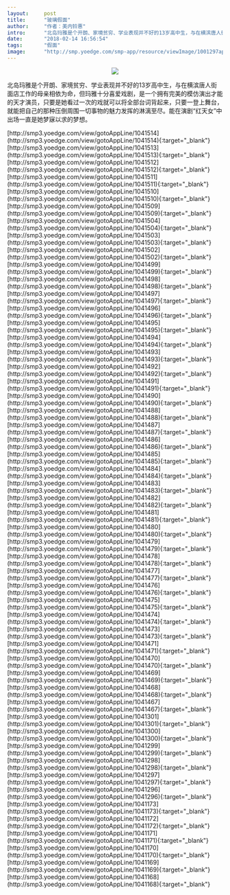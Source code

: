 ```yaml
---
layout:     post
title:      "玻璃假面"
author:     "作者：美内铃惠"
intro:      "北岛玛雅是个开朗、家境贫穷、学业表现并不好的13岁高中生，与在横滨唐人街面店工作的母亲相依为命，但玛雅十分喜爱戏剧，是一个拥有完美的模仿演出才能的天才演员，只要是她看过一次的戏就可以将全部台词背起来，只要一登上舞台，就能把自己的那种压倒周围一切事物的魅力发挥的淋漓至尽。能在演剧“红天女”中出场一直是她梦寐以求的梦想。"
date:       "2018-02-14 16:56:54"
tags:       "假面"
image:      "http://smp.yoedge.com/smp-app/resource/viewImage/1001297appline.png"
---
```

<div style="text-align: center">
<p><img src="http://smp.yoedge.com/smp-app/resource/viewImage/1001297appline.png"/></p>
</div>
<p class="post-meta">
<span>北岛玛雅是个开朗、家境贫穷、学业表现并不好的13岁高中生，与在横滨唐人街面店工作的母亲相依为命，但玛雅十分喜爱戏剧，是一个拥有完美的模仿演出才能的天才演员，只要是她看过一次的戏就可以将全部台词背起来，只要一登上舞台，就能把自己的那种压倒周围一切事物的魅力发挥的淋漓至尽。能在演剧“红天女”中出场一直是她梦寐以求的梦想。</span>
</p>
[http://smp3.yoedge.com/view/gotoAppLine/1041514](http://smp3.yoedge.com/view/gotoAppLine/1041514){:target="_blank"}
[http://smp3.yoedge.com/view/gotoAppLine/1041513](http://smp3.yoedge.com/view/gotoAppLine/1041513){:target="_blank"}
[http://smp3.yoedge.com/view/gotoAppLine/1041512](http://smp3.yoedge.com/view/gotoAppLine/1041512){:target="_blank"}
[http://smp3.yoedge.com/view/gotoAppLine/1041511](http://smp3.yoedge.com/view/gotoAppLine/1041511){:target="_blank"}
[http://smp3.yoedge.com/view/gotoAppLine/1041510](http://smp3.yoedge.com/view/gotoAppLine/1041510){:target="_blank"}
[http://smp3.yoedge.com/view/gotoAppLine/1041509](http://smp3.yoedge.com/view/gotoAppLine/1041509){:target="_blank"}
[http://smp3.yoedge.com/view/gotoAppLine/1041504](http://smp3.yoedge.com/view/gotoAppLine/1041504){:target="_blank"}
[http://smp3.yoedge.com/view/gotoAppLine/1041503](http://smp3.yoedge.com/view/gotoAppLine/1041503){:target="_blank"}
[http://smp3.yoedge.com/view/gotoAppLine/1041502](http://smp3.yoedge.com/view/gotoAppLine/1041502){:target="_blank"}
[http://smp3.yoedge.com/view/gotoAppLine/1041499](http://smp3.yoedge.com/view/gotoAppLine/1041499){:target="_blank"}
[http://smp3.yoedge.com/view/gotoAppLine/1041498](http://smp3.yoedge.com/view/gotoAppLine/1041498){:target="_blank"}
[http://smp3.yoedge.com/view/gotoAppLine/1041497](http://smp3.yoedge.com/view/gotoAppLine/1041497){:target="_blank"}
[http://smp3.yoedge.com/view/gotoAppLine/1041496](http://smp3.yoedge.com/view/gotoAppLine/1041496){:target="_blank"}
[http://smp3.yoedge.com/view/gotoAppLine/1041495](http://smp3.yoedge.com/view/gotoAppLine/1041495){:target="_blank"}
[http://smp3.yoedge.com/view/gotoAppLine/1041494](http://smp3.yoedge.com/view/gotoAppLine/1041494){:target="_blank"}
[http://smp3.yoedge.com/view/gotoAppLine/1041493](http://smp3.yoedge.com/view/gotoAppLine/1041493){:target="_blank"}
[http://smp3.yoedge.com/view/gotoAppLine/1041492](http://smp3.yoedge.com/view/gotoAppLine/1041492){:target="_blank"}
[http://smp3.yoedge.com/view/gotoAppLine/1041491](http://smp3.yoedge.com/view/gotoAppLine/1041491){:target="_blank"}
[http://smp3.yoedge.com/view/gotoAppLine/1041490](http://smp3.yoedge.com/view/gotoAppLine/1041490){:target="_blank"}
[http://smp3.yoedge.com/view/gotoAppLine/1041488](http://smp3.yoedge.com/view/gotoAppLine/1041488){:target="_blank"}
[http://smp3.yoedge.com/view/gotoAppLine/1041487](http://smp3.yoedge.com/view/gotoAppLine/1041487){:target="_blank"}
[http://smp3.yoedge.com/view/gotoAppLine/1041486](http://smp3.yoedge.com/view/gotoAppLine/1041486){:target="_blank"}
[http://smp3.yoedge.com/view/gotoAppLine/1041485](http://smp3.yoedge.com/view/gotoAppLine/1041485){:target="_blank"}
[http://smp3.yoedge.com/view/gotoAppLine/1041484](http://smp3.yoedge.com/view/gotoAppLine/1041484){:target="_blank"}
[http://smp3.yoedge.com/view/gotoAppLine/1041483](http://smp3.yoedge.com/view/gotoAppLine/1041483){:target="_blank"}
[http://smp3.yoedge.com/view/gotoAppLine/1041482](http://smp3.yoedge.com/view/gotoAppLine/1041482){:target="_blank"}
[http://smp3.yoedge.com/view/gotoAppLine/1041481](http://smp3.yoedge.com/view/gotoAppLine/1041481){:target="_blank"}
[http://smp3.yoedge.com/view/gotoAppLine/1041480](http://smp3.yoedge.com/view/gotoAppLine/1041480){:target="_blank"}
[http://smp3.yoedge.com/view/gotoAppLine/1041479](http://smp3.yoedge.com/view/gotoAppLine/1041479){:target="_blank"}
[http://smp3.yoedge.com/view/gotoAppLine/1041478](http://smp3.yoedge.com/view/gotoAppLine/1041478){:target="_blank"}
[http://smp3.yoedge.com/view/gotoAppLine/1041477](http://smp3.yoedge.com/view/gotoAppLine/1041477){:target="_blank"}
[http://smp3.yoedge.com/view/gotoAppLine/1041476](http://smp3.yoedge.com/view/gotoAppLine/1041476){:target="_blank"}
[http://smp3.yoedge.com/view/gotoAppLine/1041475](http://smp3.yoedge.com/view/gotoAppLine/1041475){:target="_blank"}
[http://smp3.yoedge.com/view/gotoAppLine/1041474](http://smp3.yoedge.com/view/gotoAppLine/1041474){:target="_blank"}
[http://smp3.yoedge.com/view/gotoAppLine/1041473](http://smp3.yoedge.com/view/gotoAppLine/1041473){:target="_blank"}
[http://smp3.yoedge.com/view/gotoAppLine/1041471](http://smp3.yoedge.com/view/gotoAppLine/1041471){:target="_blank"}
[http://smp3.yoedge.com/view/gotoAppLine/1041470](http://smp3.yoedge.com/view/gotoAppLine/1041470){:target="_blank"}
[http://smp3.yoedge.com/view/gotoAppLine/1041469](http://smp3.yoedge.com/view/gotoAppLine/1041469){:target="_blank"}
[http://smp3.yoedge.com/view/gotoAppLine/1041468](http://smp3.yoedge.com/view/gotoAppLine/1041468){:target="_blank"}
[http://smp3.yoedge.com/view/gotoAppLine/1041467](http://smp3.yoedge.com/view/gotoAppLine/1041467){:target="_blank"}
[http://smp3.yoedge.com/view/gotoAppLine/1041301](http://smp3.yoedge.com/view/gotoAppLine/1041301){:target="_blank"}
[http://smp3.yoedge.com/view/gotoAppLine/1041300](http://smp3.yoedge.com/view/gotoAppLine/1041300){:target="_blank"}
[http://smp3.yoedge.com/view/gotoAppLine/1041299](http://smp3.yoedge.com/view/gotoAppLine/1041299){:target="_blank"}
[http://smp3.yoedge.com/view/gotoAppLine/1041298](http://smp3.yoedge.com/view/gotoAppLine/1041298){:target="_blank"}
[http://smp3.yoedge.com/view/gotoAppLine/1041297](http://smp3.yoedge.com/view/gotoAppLine/1041297){:target="_blank"}
[http://smp3.yoedge.com/view/gotoAppLine/1041296](http://smp3.yoedge.com/view/gotoAppLine/1041296){:target="_blank"}
[http://smp3.yoedge.com/view/gotoAppLine/1041173](http://smp3.yoedge.com/view/gotoAppLine/1041173){:target="_blank"}
[http://smp3.yoedge.com/view/gotoAppLine/1041172](http://smp3.yoedge.com/view/gotoAppLine/1041172){:target="_blank"}
[http://smp3.yoedge.com/view/gotoAppLine/1041171](http://smp3.yoedge.com/view/gotoAppLine/1041171){:target="_blank"}
[http://smp3.yoedge.com/view/gotoAppLine/1041170](http://smp3.yoedge.com/view/gotoAppLine/1041170){:target="_blank"}
[http://smp3.yoedge.com/view/gotoAppLine/1041169](http://smp3.yoedge.com/view/gotoAppLine/1041169){:target="_blank"}
[http://smp3.yoedge.com/view/gotoAppLine/1041168](http://smp3.yoedge.com/view/gotoAppLine/1041168){:target="_blank"}


